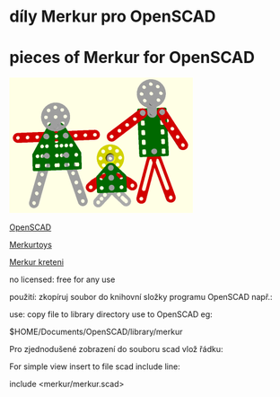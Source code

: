 # díly Merkur pro OpenSCAD

# pieces of Merkur for OpenSCAD

![logo](img/merkur-logo.png)

[OpenSCAD](https://openscad.org)

[Merkurtoys](https://www.merkurtoys.cz)

[Merkur kreteni](http://merkur.kreteni.cz)

no licensed: free for any use

použití: zkopíruj soubor do knihovní složky programu OpenSCAD např.:

use: copy file to library directory use to OpenSCAD eg:

$HOME/Documents/OpenSCAD/library/merkur
 

Pro zjednodušené zobrazení do souboru scad vlož řádku:

For simple view insert to file scad include line:

include <merkur/merkur.scad> 


<!-- 
install library BOSL2

instaluj knihovnu BOSL2

[BOSL2](https://github.com/BelfrySCAD/BOSL2.git)

simple example (jednoduchý příklad):  M####();

where #### is number piece from catalog Merkur

kde #### je číslo dílu z katalogu MERKUR
-->
